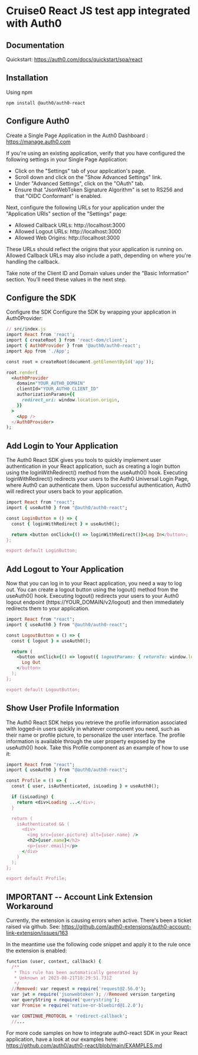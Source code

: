 # Cruise0 React JS test app integrated with Auth0

## Documentation
Quickstart: https://auth0.com/docs/quickstart/spa/react

## Installation

Using npm
```
npm install @auth0/auth0-react
```

## Configure Auth0
Create a Single Page Application in the Auth0 Dashboard : https://manage.auth0.com

If you're using an existing application, verify that you have configured the following settings in your Single Page Application:

* Click on the "Settings" tab of your application's page.
* Scroll down and click on the "Show Advanced Settings" link.
* Under "Advanced Settings", click on the "OAuth" tab.
* Ensure that "JsonWebToken Signature Algorithm" is set to RS256 and that "OIDC Conformant" is enabled.

Next, configure the following URLs for your application under the "Application URIs" section of the "Settings" page:

* Allowed Callback URLs: http://localhost:3000
* Allowed Logout URLs: http://localhost:3000
* Allowed Web Origins: http://localhost:3000

These URLs should reflect the origins that your application is running on. Allowed Callback URLs may also include a path, depending on where you're handling the callback.

Take note of the Client ID and Domain values under the "Basic Information" section. You'll need these values in the next step.

## Configure the SDK

Configure the SDK
Configure the SDK by wrapping your application in Auth0Provider:
```ruby
// src/index.js
import React from 'react';
import { createRoot } from 'react-dom/client';
import { Auth0Provider } from '@auth0/auth0-react';
import App from './App';

const root = createRoot(document.getElementById('app'));

root.render(
  <Auth0Provider
    domain="YOUR_AUTH0_DOMAIN"
    clientId="YOUR_AUTH0_CLIENT_ID"
    authorizationParams={{
      redirect_uri: window.location.origin,
    }}
  >
    <App />
  </Auth0Provider>
);
```

## Add Login to Your Application
The Auth0 React SDK gives you tools to quickly implement user authentication in your React application, such as creating a login button using the loginWithRedirect() method from the useAuth0() hook. Executing loginWithRedirect() redirects your users to the Auth0 Universal Login Page, where Auth0 can authenticate them. Upon successful authentication, Auth0 will redirect your users back to your application.
```ruby
import React from "react";
import { useAuth0 } from "@auth0/auth0-react";

const LoginButton = () => {
  const { loginWithRedirect } = useAuth0();

  return <button onClick={() => loginWithRedirect()}>Log In</button>;
};

export default LoginButton;
```

## Add Logout to Your Application
Now that you can log in to your React application, you need a way to log out. You can create a logout button using the logout() method from the useAuth0() hook. Executing logout() redirects your users to your Auth0 logout endpoint (https://YOUR_DOMAIN/v2/logout) and then immediately redirects them to your application.
```ruby
import React from "react";
import { useAuth0 } from "@auth0/auth0-react";

const LogoutButton = () => {
  const { logout } = useAuth0();

  return (
    <button onClick={() => logout({ logoutParams: { returnTo: window.location.origin } })}>
      Log Out
    </button>
  );
};

export default LogoutButton;
```

## Show User Profile Information
The Auth0 React SDK helps you retrieve the profile information associated with logged-in users quickly in whatever component you need, such as their name or profile picture, to personalize the user interface. The profile information is available through the user property exposed by the useAuth0() hook. Take this Profile component as an example of how to use it:
```ruby
import React from "react";
import { useAuth0 } from "@auth0/auth0-react";

const Profile = () => {
  const { user, isAuthenticated, isLoading } = useAuth0();

  if (isLoading) {
    return <div>Loading ...</div>;
  }

  return (
    isAuthenticated && (
      <div>
        <img src={user.picture} alt={user.name} />
        <h2>{user.name}</h2>
        <p>{user.email}</p>
      </div>
    )
  );
};

export default Profile;
```
## IMPORTANT -- Account Link Extension Workaround
Currently, the extension is causing errors when active. There's been a ticket raised via github. See: https://github.com/auth0-extensions/auth0-account-link-extension/issues/163

In the meantime use the following code snippet and apply it to the rule once the extension is enabled:
```ruby
function (user, context, callback) {
  /**
   * This rule has been automatically generated by
   * Unknown at 2023-08-21T18:29:51.731Z
   */
  //Removed: var request = require('request@2.56.0');
  var jwt = require('jsonwebtoken'); //Removed version targeting
  var queryString = require('querystring');
  var Promise = require('native-or-bluebird@1.2.0');

  var CONTINUE_PROTOCOL = 'redirect-callback';
  //...
```
For more code samples on how to integrate auth0-react SDK in your React application, have a look at our examples here: https://github.com/auth0/auth0-react/blob/main/EXAMPLES.md


